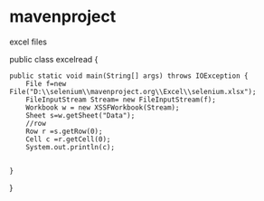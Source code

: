 # mavenproject
excel files

public class excelread {

	public static void main(String[] args) throws IOException {
		File f=new File("D:\\selenium\\mavenproject.org\\Excel\\selenium.xlsx");
		FileInputStream Stream= new FileInputStream(f);
		Workbook w = new XSSFWorkbook(Stream);
		Sheet s=w.getSheet("Data");
		//row
		Row r =s.getRow(0);
		Cell c =r.getCell(0);
		System.out.println(c);
		
		
	}

}
